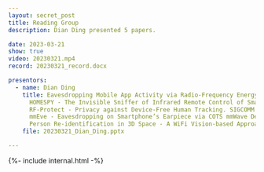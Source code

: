 ```yaml
---
layout: secret_post
title: Reading Group
description: Dian Ding presented 5 papers.

date: 2023-03-21
show: true
video: 20230321.mp4
record: 20230321_record.docx

presentors:
  - name: Dian Ding
    title: Eavesdropping Mobile App Activity via Radio-Frequency Energy Harvesting. Security 2023. <br>
      HOMESPY - The Invisible Sniffer of Infrared Remote Control of Smart TVs. Security 2023. <br>
      RF-Protect - Privacy against Device-Free Human Tracking. SIGCOMM 2022. <br>
      mmEve - Eavesdropping on Smartphone’s Earpiece via COTS mmWave Device. MobiCom 2022. <br>
      Person Re-identification in 3D Space - A WiFi Vision-based Approach. Security 2023.
    file: 20230321_Dian_Ding.pptx

---
```


{%- include internal.html -%}

